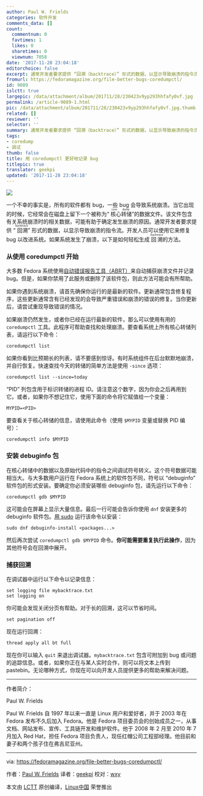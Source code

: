 ```yaml
---
author: Paul W. Frields
categories: 软件开发
comments_data: []
count:
  commentnum: 0
  favtimes: 1
  likes: 0
  sharetimes: 0
  viewnum: 7058
date: '2017-11-28 23:04:18'
editorchoice: false
excerpt: 通常开发者要求提供 “回溯（backtrace）” 形式的数据，以显示导致崩溃的指令流。开发人员可以使用它来修复 bug 以改进系统。
fromurl: https://fedoramagazine.org/file-better-bugs-coredumpctl/
id: 9089
islctt: true
largepic: /data/attachment/album/201711/28/230423v9yp293hhfafy0vf.jpg
permalink: /article-9089-1.html
pic: /data/attachment/album/201711/28/230423v9yp293hhfafy0vf.jpg.thumb.jpg
related: []
reviewer: ''
selector: ''
summary: 通常开发者要求提供 “回溯（backtrace）” 形式的数据，以显示导致崩溃的指令流。开发人员可以使用它来修复 bug 以改进系统。
tags:
- coredump
- 调试
thumb: false
title: 用 coredumpctl 更好地记录 bug
titlepic: true
translator: geekpi
updated: '2017-11-28 23:04:18'
---
```


![](/data/attachment/album/201711/28/230423v9yp293hhfafy0vf.jpg)


一个不幸的事实是，所有的软件都有 bug，一些 bug 会导致系统崩溃。当它出现的时候，它经常会在磁盘上留下一个被称为“<ruby> 核心转储 <rt>  core dump </rt></ruby>”的数据文件。该文件包含有关系统崩溃时的相关数据，可能有助于确定发生崩溃的原因。通常开发者要求提供 “<ruby> 回溯 <rt>  backtrace </rt></ruby>” 形式的数据，以显示导致崩溃的指令流。开发人员可以使用它来修复 bug 以改进系统。如果系统发生了崩溃，以下是如何轻松生成 <ruby> 回溯 <rt>  backtrace </rt></ruby> 的方法。


### 从使用 coredumpctl 开始


大多数 Fedora 系统使用[自动错误报告工具（ABRT）](https://github.com/abrt/abrt)来自动捕获崩溃文件并记录 bug。但是，如果你禁用了此服务或删除了该软件包，则此方法可能会有所帮助。


如果你遇到系统崩溃，请首先确保你运行的是最新的软件。更新通常包含修复程序，这些更新通常含有已经发现的会导致严重错误和崩溃的错误的修复。当你更新后，请尝试重现导致错误的情况。


如果崩溃仍然发生，或者你已经在运行最新的软件，那么可以使用有用的 `coredumpctl` 工具。此程序可帮助查找和处理崩溃。要查看系统上所有核心转储列表，请运行以下命令：



```
coredumpctl list

```

如果你看到比预期长的列表，请不要感到惊讶。有时系统组件在后台默默地崩溃，并自行恢复。快速查找今天的转储的简单方法是使用 `-since` 选项：



```
coredumpctl list --since=today

```

“PID” 列包含用于标识转储的进程 ID。请注意这个数字，因为你会之后再用到它。或者，如果你不想记住它，使用下面的命令将它赋值给一个变量：



```
MYPID=<PID>

```

要查看关于核心转储的信息，请使用此命令（使用 `$MYPID` 变量或替换 PID 编号）：



```
coredumpctl info $MYPID

```

### 安装 debuginfo 包


在核心转储中的数据以及原始代码中的指令之间调试符号转义。这个符号数据可能相当大。与大多数用户运行在 Fedora 系统上的软件包不同，符号以 “debuginfo” 软件包的形式安装。要确定你必须安装哪些 debuginfo 包，请先运行以下命令：



```
coredumpctl gdb $MYPID

```

这可能会在屏幕上显示大量信息。最后一行可能会告诉你使用 `dnf` 安装更多的 debuginfo 软件包。[用 sudo](https://fedoramagazine.org/howto-use-sudo/) 运行该命令以安装：



```
sudo dnf debuginfo-install <packages...>

```

然后再次尝试 `coredumpctl gdb $MYPID` 命令。**你可能需要重复执行此操作**，因为其他符号会在回溯中展开。


### 捕获回溯


在调试器中运行以下命令以记录信息：



```
set logging file mybacktrace.txt
set logging on

```

你可能会发现关闭分页有帮助。对于长的回溯，这可以节省时间。



```
set pagination off

```

现在运行回溯：



```
thread apply all bt full

```

现在你可以输入 `quit` 来退出调试器。`mybacktrace.txt` 包含可附加到 bug 或问题的追踪信息。或者，如果你正在与某人实时合作，则可以将文本上传到 pastebin。无论哪种方式，你现在可以向开发人员提供更多的帮助来解决问题。




---


作者简介：


Paul W. Frields


Paul W. Frields 自 1997 年以来一直是 Linux 用户和爱好者，并于 2003 年在 Fedora 发布不久后加入 Fedora。他是 Fedora 项目委员会的创始成员之一，从事文档、网站发布、宣传、工具链开发和维护软件。他于 2008 年 2 月至 2010 年 7 月加入 Red Hat，担任 Fedora 项目负责人，现任红帽公司工程部经理。他目前和妻子和两个孩子住在弗吉尼亚州。




---


via: <https://fedoramagazine.org/file-better-bugs-coredumpctl/>


作者：[Paul W. Frields](https://fedoramagazine.org/author/pfrields/) 译者：[geekpi](https://github.com/geekpi) 校对：[wxy](https://github.com/wxy)


本文由 [LCTT](https://github.com/LCTT/TranslateProject) 原创编译，[Linux中国](https://linux.cn/) 荣誉推出